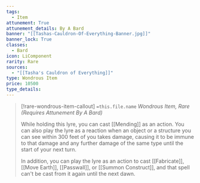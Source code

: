 ```yaml
---
tags:
  - Item
attunement: True
attunement_details: By A Bard
banner: "[[Tashas-Cauldron-Of-Everything-Banner.jpg]]"
banner_lock: True
classes:
  - Bard
icon: LiComponent
rarity: Rare
sources:
  - "[[Tasha's Cauldron of Everything]]"
type: Wondrous Item
price: 10500
type_details: 
---
```

>[!rare-wondrous-item-callout] `=this.file.name`
>*Wondrous Item, Rare (Requires Attunement By A Bard)*
>
>While holding this lyre, you can cast [[Mending]] as an action. You can also play the lyre as a reaction when an object or a structure you can see within 300 feet of you takes damage, causing it to be immune to that damage and any further damage of the same type until the start of your next turn.
>
>In addition, you can play the lyre as an action to cast [[Fabricate]], [[Move Earth]], [[Passwall]], or [[Summon Construct]], and that spell can't be cast from it again until the next dawn.
>
>

